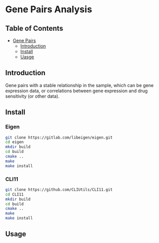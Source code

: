 # Gene Pairs Analysis

## Table of Contents

- [Gene Pairs](#gene-pairs-analysis)
  - [Introduction](#introduction)
  - [Install](#install)
  - [Uasge](#usage)

## Introduction

Gene pairs with a stable relationship in the sample, which can be gene expression data, or correlations between gene expression and drug sensitivity (or other data).

## Install

### Eigen

```bash
git clone https://gitlab.com/libeigen/eigen.git
cd eigen
mkdir build
cd build
cmake ..
make
make install
```

### CLI11

```bash
git clone https://github.com/CLIUtils/CLI11.git
cd CLI11
mkdir build
cd build
cmake ..
make
make install
```

## Usage
